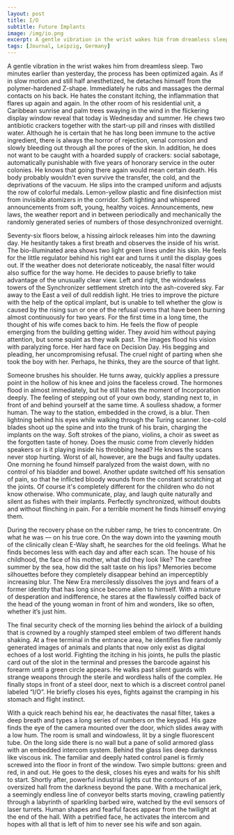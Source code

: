 ```yaml
---
layout: post
title: I/O
subtitle: Future Implants
image: /img/io.png
excerpt: A gentle vibration in the wrist wakes him from dreamless sleep. Two minutes earlier than yesterday, the process has been optimized again. As if in slow motion and still half anesthetized, he detaches himself from the polymer-hardened Z-shape. Immediately he rubs and massages the dermal contacts on his back. He hates the constant itching, the inflammation that flares up again and again. In the other room of his residential unit, a Caribbean sunrise and palm trees swaying in the wind in the flickering display window reveal that today is Wednesday and summer. He chews two antibiotic crackers together with the start-up pill and rinses with distilled water. Although he is certain that he has long been immune to the active ingredient, there is always the horror of rejection, venal corrosion and slowly bleeding out through all the pores of the skin.
tags: [Journal, Leipzig, Germany]
---
```


A gentle vibration in the wrist wakes him from dreamless sleep. Two minutes earlier than yesterday, the process has been optimized again. As if in slow motion and still half anesthetized, he detaches himself from the polymer-hardened Z-shape. Immediately he rubs and massages the dermal contacts on his back. He hates the constant itching, the inflammation that flares up again and again. In the other room of his residential unit, a Caribbean sunrise and palm trees swaying in the wind in the flickering display window reveal that today is Wednesday and summer. He chews two antibiotic crackers together with the start-up pill and rinses with distilled water. Although he is certain that he has long been immune to the active ingredient, there is always the horror of rejection, venal corrosion and slowly bleeding out through all the pores of the skin. In addition, he does not want to be caught with a hoarded supply of crackers: social sabotage, automatically punishable with five years of honorary service in the outer colonies. He knows that going there again would mean certain death. His body probably wouldn't even survive the transfer, the cold, and the deprivations of the vacuum. He slips into the cramped uniform and adjusts the row of colorful medals. Lemon-yellow plastic and fine disinfection mist from invisible atomizers in the corridor. Soft lighting and whispered announcements from soft, young, healthy voices. Announcements, new laws, the weather report and in between periodically and mechanically the randomly generated series of numbers of those desynchronized overnight.

Seventy-six floors below, a hissing airlock releases him into the dawning day. He hesitantly takes a first breath and observes the inside of his wrist. The bio-illuminated area shows two light green lines under his skin. He feels for the little regulator behind his right ear and turns it until the display goes out. If the weather does not deteriorate noticeably, the nasal filter would also suffice for the way home. He decides to pause briefly to take advantage of the unusually clear view. Left and right, the windowless towers of the Synchronizer settlement stretch into the ash-covered sky. Far away to the East a veil of dull reddish light. He tries to improve the picture with the help of the optical implant, but is unable to tell whether the glow is caused by the rising sun or one of the refusal ovens that have been burning almost continuously for two years. For the first time in a long time, the thought of his wife comes back to him. He feels the flow of people emerging from the building getting wider. They avoid him without paying attention, but some squint as they walk past. The images flood his vision with paralyzing force. Her hard face on Decision Day. His begging and pleading, her uncompromising refusal. The cruel night of parting when she took the boy with her. Perhaps, he thinks, they are the source of that light.

Someone brushes his shoulder. He turns away, quickly applies a pressure point in the hollow of his knee and joins the faceless crowd. The hormones flood in almost immediately, but he still hates the moment of Incorporation deeply. The feeling of stepping out of your own body, standing next to, in front of and behind yourself at the same time. A soulless shadow, a former human. The way to the station, embedded in the crowd, is a blur. Then lightning behind his eyes while walking through the Turing scanner. Ice-cold blades shoot up the spine and into the trunk of his brain, charging the implants on the way. Soft strokes of the piano, violins, a choir as sweet as the forgotten taste of honey. Does the music come from cleverly hidden speakers or is it playing inside his throbbing head? He knows the scans never stop hurting. Worst of all, however, are the bugs and faulty updates. One morning he found himself paralyzed from the waist down, with no control of his bladder and bowel. Another update switched off his sensation of pain, so that he inflicted bloody wounds from the constant scratching at the joints. Of course it's completely different for the children who do not know otherwise. Who communicate, play, and laugh quite naturally and silent as fishes with their implants. Perfectly synchronized, without doubts and without flinching in pain. For a terrible moment he finds himself envying them.

During the recovery phase on the rubber ramp, he tries to concentrate. On what he was –– on his true core. On the way down into the yawning mouth of the clinically clean E-Way shaft, he searches for the old feelings. What he finds becomes less with each day and after each scan. The house of his childhood, the face of his mother, what did they look like? The carefree summer by the sea, how did the salt taste on his lips? Memories become silhouettes before they completely disappear behind an imperceptibly increasing blur. The New Era mercilessly dissolves the joys and fears of a former identity that has long since become alien to himself. With a mixture of desperation and indifference, he stares at the flawlessly coiffed back of the head of the young woman in front of him and wonders, like so often, whether it’s just him.

The final security check of the morning lies behind the airlock of a building that is crowned by a roughly stamped steel emblem of two different hands shaking. At a free terminal in the entrance area, he identifies five randomly generated images of animals and plants that now only exist as digital echoes of a lost world. Fighting the itching in his joints, he pulls the plastic card out of the slot in the terminal and presses the barcode against his forearm until a green circle appears. He walks past silent guards with strange weapons through the sterile and wordless halls of the complex. He finally stops in front of a steel door, next to which is a discreet control panel labeled “I/O”. He briefly closes his eyes, fights against the cramping in his stomach and flight instinct.

With a quick reach behind his ear, he deactivates the nasal filter, takes a deep breath and types a long series of numbers on the keypad. His gaze finds the eye of the camera mounted over the door, which slides away with a low hum. The room is small and windowless, lit by a single fluorescent tube. On the long side there is no wall but a pane of solid armored glass with an embedded intercom system. Behind the glass lies deep darkness like viscous ink. The familiar and deeply hated control panel is firmly screwed into the floor in front of the window. Two simple buttons: green and red, in and out. He goes to the desk, closes his eyes and waits for his shift to start. Shortly after, powerful industrial lights cut the contours of an oversized hall from the darkness beyond the pane. With a mechanical jerk, a seemingly endless line of conveyor belts starts moving, crawling patiently through a labyrinth of sparkling barbed wire, watched by the evil sensors of laser turrets. Human shapes and fearful faces appear from the twilight at the end of the hall. With a petrified face, he activates the intercom and hopes with all that is left of him to never see his wife and son again.
